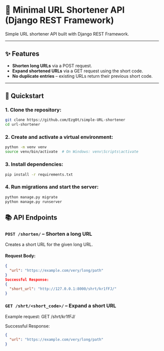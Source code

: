 # 🔗 Minimal URL Shortener API (Django REST Framework)

Simple URL shortener API built with Django REST Framework.

---

## ✨ Features

- **Shorten long URLs** via a POST request.
- **Expand shortened URLs** via a GET request using the short code.
- **No duplicate entries** – existing URLs return their previous short code.

---

## 🚀 Quickstart

### 1. Clone the repository:
```bash
git clone https://github.com/Ezg0t/simple-URL-shortener
cd url-shortener
```
### 2. Create and activate a virtual environment:
```bash
python -m venv venv
source venv/bin/activate  # On Windows: venv\Scripts\activate
```
### 3. Install dependencies:
```bash
pip install -r requirements.txt
```
### 4. Run migrations and start the server:
```bash
python manage.py migrate
python manage.py runserver
```
## 📚 API Endpoints

### `POST /shorten/` – Shorten a long URL

Creates a short URL for the given long URL.

#### Request Body:

```json
{
  "url": "https://example.com/very/long/path"
}
Successful Response:
{
  "short_url": "http://127.0.0.1:8000/shrt/kr1fFJ/"
}
```

### `GET /shrt/<short_code>/` – Expand a short URL

Example request: GET /shrt/kr1fFJ/

Successful Response:
```json
{
  "url": "https://example.com/very/long/path"
}
```